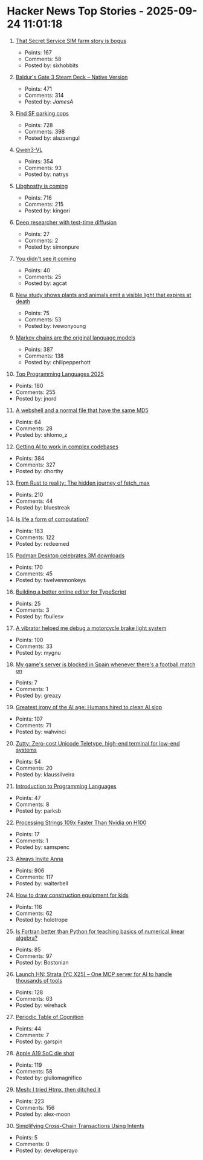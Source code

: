 # Hacker News Top Stories - 2025-09-24 11:01:18

1. [That Secret Service SIM farm story is bogus](https://cybersect.substack.com/p/that-secret-service-sim-farm-story)
   - Points: 167
   - Comments: 58
   - Posted by: sixhobbits

2. [Baldur's Gate 3 Steam Deck – Native Version](https://larian.com/support/faqs/steam-deck-native-version_121)
   - Points: 471
   - Comments: 314
   - Posted by: _JamesA_

3. [Find SF parking cops](https://walzr.com/sf-parking/)
   - Points: 728
   - Comments: 398
   - Posted by: alazsengul

4. [Qwen3-VL](https://qwen.ai/blog?id=99f0335c4ad9ff6153e517418d48535ab6d8afef&from=research.latest-advancements-list)
   - Points: 354
   - Comments: 93
   - Posted by: natrys

5. [Libghostty is coming](https://mitchellh.com/writing/libghostty-is-coming)
   - Points: 716
   - Comments: 215
   - Posted by: kingori

6. [Deep researcher with test-time diffusion](https://research.google/blog/deep-researcher-with-test-time-diffusion/)
   - Points: 27
   - Comments: 2
   - Posted by: simonpure

7. [You didn't see it coming](https://aishwaryagoel.com/you-didnt-see-it-coming/)
   - Points: 40
   - Comments: 25
   - Posted by: agcat

8. [New study shows plants and animals emit a visible light that expires at death](https://pubs.acs.org/doi/10.1021/acs.jpclett.4c03546)
   - Points: 75
   - Comments: 53
   - Posted by: ivewonyoung

9. [Markov chains are the original language models](https://elijahpotter.dev/articles/markov_chains_are_the_original_language_models)
   - Points: 387
   - Comments: 138
   - Posted by: chilipepperhott

10. [Top Programming Languages 2025](https://spectrum.ieee.org/top-programming-languages-2025)
   - Points: 180
   - Comments: 255
   - Posted by: jnord

11. [A webshell and a normal file that have the same MD5](https://github.com/phith0n/collision-webshell)
   - Points: 64
   - Comments: 28
   - Posted by: shlomo_z

12. [Getting AI to work in complex codebases](https://github.com/humanlayer/advanced-context-engineering-for-coding-agents/blob/main/ace-fca.md)
   - Points: 384
   - Comments: 327
   - Posted by: dhorthy

13. [From Rust to reality: The hidden journey of fetch_max](https://questdb.com/blog/rust-fetch-max-compiler-journey/)
   - Points: 210
   - Comments: 44
   - Posted by: bluestreak

14. [Is life a form of computation?](https://thereader.mitpress.mit.edu/is-life-a-form-of-computation/)
   - Points: 163
   - Comments: 122
   - Posted by: redeemed

15. [Podman Desktop celebrates 3M downloads](https://podman-desktop.io/blog/3-million)
   - Points: 170
   - Comments: 45
   - Posted by: twelvenmonkeys

16. [Building a better online editor for TypeScript](https://blog.val.town/vtlsp)
   - Points: 25
   - Comments: 3
   - Posted by: fbuilesv

17. [A vibrator helped me debug a motorcycle brake light system](https://bikesafe.me/blogs/news/how-a-vibrator-helped-me-debug-a-motorcycle-brake-light-system)
   - Points: 100
   - Comments: 33
   - Posted by: mygnu

18. [My game's server is blocked in Spain whenever there's a football match on](https://old.reddit.com/r/gamedev/comments/1np6kyn/my_games_server_is_blocked_in_spain_whenever/)
   - Points: 7
   - Comments: 1
   - Posted by: greazy

19. [Greatest irony of the AI age: Humans hired to clean AI slop](https://www.sify.com/ai-analytics/greatest-irony-of-the-ai-age-humans-being-increasingly-hired-to-clean-ai-slop/)
   - Points: 107
   - Comments: 71
   - Posted by: wahvinci

20. [Zutty: Zero-cost Unicode Teletype, high-end terminal for low-end systems](https://git.hq.sig7.se/zutty.git)
   - Points: 54
   - Comments: 20
   - Posted by: klaussilveira

21. [Introduction to Programming Languages](https://hjaem.info/itpl)
   - Points: 47
   - Comments: 8
   - Posted by: parksb

22. [Processing Strings 109x Faster Than Nvidia on H100](https://ashvardanian.com/posts/stringwars-on-gpus/)
   - Points: 17
   - Comments: 1
   - Posted by: samspenc

23. [Always Invite Anna](https://sharif.io/anna-alexei)
   - Points: 906
   - Comments: 117
   - Posted by: walterbell

24. [How to draw construction equipment for kids](https://alyssarosenberg.substack.com/p/how-to-draw-construction-equipment)
   - Points: 116
   - Comments: 62
   - Posted by: holotrope

25. [Is Fortran better than Python for teaching basics of numerical linear algebra?](https://loiseaujc.github.io/posts/blog-title/fortran_vs_python.html)
   - Points: 85
   - Comments: 97
   - Posted by: Bostonian

26. [Launch HN: Strata (YC X25) – One MCP server for AI to handle thousands of tools](undefined)
   - Points: 128
   - Comments: 63
   - Posted by: wirehack

27. [Periodic Table of Cognition](https://kk.org/thetechnium/the-periodic-table-of-cognition/)
   - Points: 44
   - Comments: 7
   - Posted by: garspin

28. [Apple A19 SoC die shot](https://chipwise.tech/our-portfolio/apple-a19-dieshot/)
   - Points: 119
   - Comments: 58
   - Posted by: giuliomagnifico

29. [Mesh: I tried Htmx, then ditched it](https://ajmoon.com/posts/mesh-i-tried-htmx-then-ditched-it)
   - Points: 223
   - Comments: 156
   - Posted by: alex-moon

30. [Simplifying Cross-Chain Transactions Using Intents](https://blog.shodipoayomide.com/Simplifying-Cross-Chain-Transactions-Using-Intents)
   - Points: 5
   - Comments: 0
   - Posted by: developerayo

